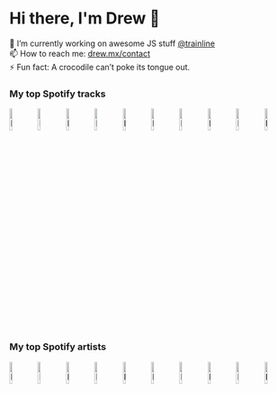 # Hi there, I'm Drew 👋
🔭 I’m currently working on awesome JS stuff [@trainline](http://trainline.com/)  
📫 How to reach me: [drew.mx/contact](https://drew.mx/contact)  
⚡ Fun fact: A crocodile can’t poke its tongue out.  
### My top Spotify tracks
<img src="https://i.scdn.co/image/ab67616d000048515c1c4d3d94d0e845bd1ebec1" alt="Photo of Spirit In The Sky" width="10%" /><img src="https://i.scdn.co/image/ab67616d00004851ed7161514b659102e49bb589" alt="Photo of Happy Man" width="10%" /><img src="https://i.scdn.co/image/ab67616d000048515293681f1d72c22430e382e0" alt="Photo of Tieduprightnow" width="10%" /><img src="https://i.scdn.co/image/ab67616d00004851a5a0567b3b8532a1e090734d" alt="Photo of All My Friends" width="10%" /><img src="https://i.scdn.co/image/ab67616d00004851d2b420a7f33f6cfdcfc77b3b" alt="Photo of Money Problems" width="10%" /><img src="https://i.scdn.co/image/ab67616d00004851da0235b62deb6a12490dec79" alt="Photo of Electrico Romantico - feat. Robbie Williams" width="10%" /><img src="https://i.scdn.co/image/ab67616d00004851056e90910cbaf5c5b892aeba" alt="Photo of Another One Bites The Dust - Remastered 2011" width="10%" /><img src="https://i.scdn.co/image/ab67616d000048510c75ad91c9ec6586c8f6c18f" alt="Photo of Want Me Back" width="10%" /><img src="https://i.scdn.co/image/ab67616d00004851aa31c98f0add81591375af01" alt="Photo of I Wanna Get Better" width="10%" /><img src="https://i.scdn.co/image/ab67616d000048510cdb4b03fd27a1301592a5e3" alt="Photo of There's Still A Light In The House" width="10%" />
### My top Spotify artists
<img src="https://i.scdn.co/image/1cdf5ce3cf329ae433bfa76e88dadeb06653fda9" alt="Photo of Imagine Dragons" width="10%" /><img src="https://i.scdn.co/image/6dd0ffd270903d1884edf9058c49f58b03db893d" alt="Photo of Queen" width="10%" /><img src="https://i.scdn.co/image/d7a58203669d00936dd5b89ba6f6e192c119532d" alt="Photo of Travis Scott" width="10%" /><img src="https://i.scdn.co/image/caca64268346846a0753ca894b6ff92bb4dfb864" alt="Photo of The Chainsmokers" width="10%" /><img src="https://i.scdn.co/image/4f7f18a93be4af82f876ff9ce79ede8a3cecd712" alt="Photo of Fleetwood Mac" width="10%" /><img src="https://i.scdn.co/image/91b0c71fb753135bc083a11043797ce05168d00a" alt="Photo of ABBA" width="10%" /><img src="https://i.scdn.co/image/0561b59a91a5e904ad2d192747715688d5f05012" alt="Photo of The Beatles" width="10%" /><img src="https://i.scdn.co/image/a37585e2cd98ece162eba65f3c13d51a7e2d4bae" alt="Photo of Lizzo" width="10%" /><img src="https://i.scdn.co/image/566f206dcb14de731784c8a68aec8a46629cc621" alt="Photo of Elton John" width="10%" /><img src="https://i.scdn.co/image/85acac0283926e0e386c2ee82b907b6c1b7ce74f" alt="Photo of Ben Platt" width="10%" />

